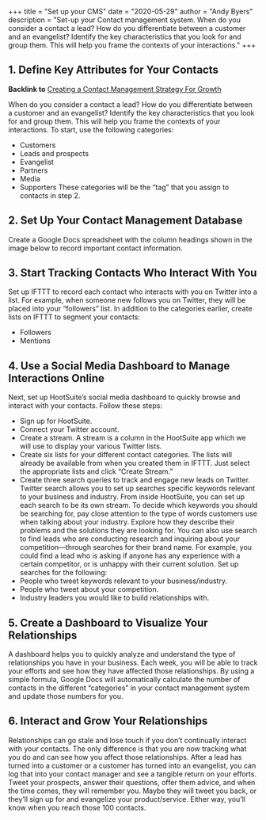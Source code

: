 +++
title = "Set up your CMS"
date = "2020-05-29"
author = "Andy Byers"
description = "Set-up your Contact management system. When do you consider a contact a lead? How do you differentiate between a customer and an evangelist? Identify the key characteristics that you look for and group them. This will help you frame the contexts of your interactions."
+++

## 1. Define Key Attributes for Your Contacts

**Backlink to** [Creating a Contact Management Strategy For Growth](./contact_management_systems.md)

When do you consider a contact a lead? How do you differentiate between a customer and an evangelist? Identify the key characteristics that you look for and group them. This will help you frame the contexts of your interactions. To start, use the following categories:

- Customers
- Leads and prospects
- Evangelist
- Partners
- Media
- Supporters
  These categories will be the “tag” that you assign to contacts in step 2.

## 2. Set Up Your Contact Management Database

Create a Google Docs spreadsheet with the column headings shown in the image below to record important contact information.

## 3. Start Tracking Contacts Who Interact With You

Set up IFTTT to record each contact who interacts with you on Twitter into a list. For example, when someone new follows you on Twitter, they will be placed into your “followers” list. In addition to the categories earlier, create lists on IFTTT to segment your contacts:

- Followers
- Mentions

## 4. Use a Social Media Dashboard to Manage Interactions Online

Next, set up HootSuite’s social media dashboard to quickly browse and interact with your contacts. Follow these steps:

- Sign up for HootSuite.
- Connect your Twitter account.
- Create a stream. A stream is a column in the HootSuite app which we will use to display your various Twitter lists.
- Create six lists for your different contact categories. The lists will already be available from when you created them in IFTTT. Just select the appropriate lists and click “Create Stream.”
- Create three search queries to track and engage new leads on Twitter.
  Twitter search allows you to set up searches specific keywords relevant to your business and industry. From inside HootSuite, you can set up each search to be its own stream. To decide which keywords you should be searching for, pay close attention to the type of words customers use when talking about your industry. Explore how they describe their problems and the solutions they are looking for.
  You can also use search to find leads who are conducting research and inquiring about your competition—through searches for their brand name.
  For example, you could find a lead who is asking if anyone has any experience with a certain competitor, or is unhappy with their current solution. Set up searches for the following:
- People who tweet keywords relevant to your business/industry.
- People who tweet about your competition.
- Industry leaders you would like to build relationships with.

## 5. Create a Dashboard to Visualize Your Relationships

A dashboard helps you to quickly analyze and understand the type of relationships you have in your business. Each week, you will be able to track your efforts and see how they have affected those relationships. By using a simple formula, Google Docs will automatically calculate the number of contacts in the different “categories” in your contact management system and update those numbers for you.

## 6. Interact and Grow Your Relationships

Relationships can go stale and lose touch if you don’t continually interact with your contacts. The only difference is that you are now tracking what you do and can see how you affect those relationships. After a lead has turned into a customer or a customer has turned into an evangelist, you can log that into your contact manager and see a tangible return on your efforts.
Tweet your prospects, answer their questions, offer them advice, and when the time comes, they will remember you. Maybe they will tweet you back, or they’ll sign up for and evangelize your product/service. Either way, you’ll know when you reach those 100 contacts.
